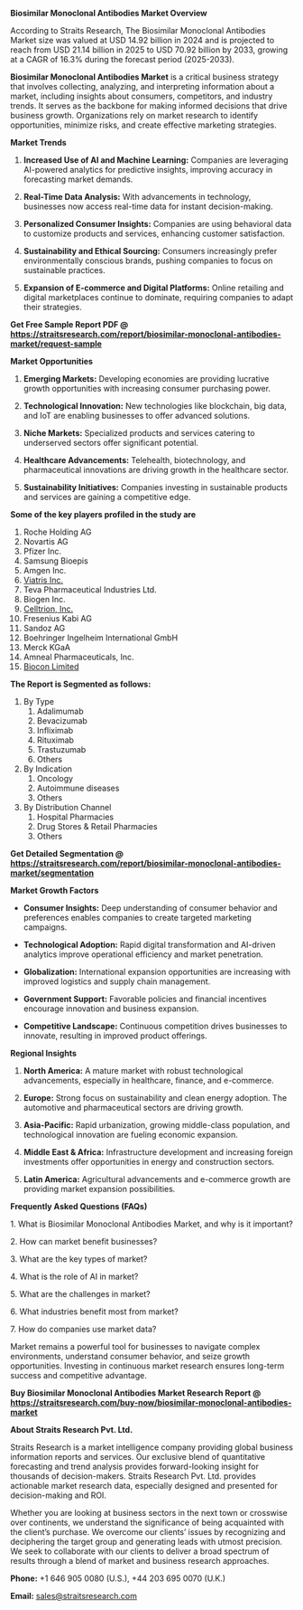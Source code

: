 <p><strong>Biosimilar Monoclonal Antibodies Market Overview</strong></p>
<p>According to Straits Research, The Biosimilar Monoclonal Antibodies Market size was valued at USD 14.92 billion in 2024 and is projected to reach from USD 21.14 billion in 2025 to USD 70.92 billion by 2033, growing at a CAGR of 16.3% during the forecast period (2025-2033).</p>
<p><strong>Biosimilar Monoclonal Antibodies Market</strong> is a critical business strategy that involves collecting, analyzing, and interpreting information about a market, including insights about consumers, competitors, and industry trends. It serves as the backbone for making informed decisions that drive business growth. Organizations rely on market research to identify opportunities, minimize risks, and create effective marketing strategies.</p>
<p><strong>Market Trends</strong></p>
<ol>
<li>
<p><strong>Increased Use of AI and Machine Learning:</strong> Companies are leveraging AI-powered analytics for predictive insights, improving accuracy in forecasting market demands.</p>
</li>
<li>
<p><strong>Real-Time Data Analysis:</strong> With advancements in technology, businesses now access real-time data for instant decision-making.</p>
</li>
<li>
<p><strong>Personalized Consumer Insights:</strong> Companies are using behavioral data to customize products and services, enhancing customer satisfaction.</p>
</li>
<li>
<p><strong>Sustainability and Ethical Sourcing:</strong> Consumers increasingly prefer environmentally conscious brands, pushing companies to focus on sustainable practices.</p>
</li>
<li>
<p><strong>Expansion of E-commerce and Digital Platforms:</strong> Online retailing and digital marketplaces continue to dominate, requiring companies to adapt their strategies.</p>
</li>
</ol>
<p><strong>Get Free Sample Report PDF @ <a href=https://straitsresearch.com/report/biosimilar-monoclonal-antibodies-market/request-sample>https://straitsresearch.com/report/biosimilar-monoclonal-antibodies-market/request-sample</a></strong></p>
<p><strong>Market Opportunities</strong></p>
<ol>
<li>
<p><strong>Emerging Markets:</strong> Developing economies are providing lucrative growth opportunities with increasing consumer purchasing power.</p>
</li>
<li>
<p><strong>Technological Innovation:</strong> New technologies like blockchain, big data, and IoT are enabling businesses to offer advanced solutions.</p>
</li>
<li>
<p><strong>Niche Markets:</strong> Specialized products and services catering to underserved sectors offer significant potential.</p>
</li>
<li>
<p><strong>Healthcare Advancements:</strong> Telehealth, biotechnology, and pharmaceutical innovations are driving growth in the healthcare sector.</p>
</li>
<li>
<p><strong>Sustainability Initiatives:</strong> Companies investing in sustainable products and services are gaining a competitive edge.</p>
</li>
</ol>
<div>
<div><strong>Some of the key players profiled in the study are</strong></div>
</div>
<p><ol>
<li>Roche Holding AG</li>
<li>Novartis AG</li>
<li>Pfizer Inc.</li>
<li>Samsung Bioepis</li>
<li>Amgen Inc.</li>
<li><a href=""https://www.viatris.com/en"" target=""_blank"" rel=""noopener"">Viatris Inc.</a></li>
<li>Teva Pharmaceutical Industries Ltd.</li>
<li>Biogen Inc.</li>
<li><a href=""https://www.celltrion.com/"" target=""_blank"" rel=""noopener"">Celltrion, Inc.</a></li>
<li>Fresenius Kabi AG</li>
<li>Sandoz AG</li>
<li>Boehringer Ingelheim International GmbH</li>
<li>Merck KGaA</li>
<li>Amneal Pharmaceuticals, Inc.</li>
<li><a href=""https://www.biocon.com/"" target=""_blank"" rel=""noopener"">Biocon Limited</a></li>
</ol></p>
<p><strong>The Report is Segmented as follows:</strong></p>
<p><ol>
<li>By Type
<ol>
<li>Adalimumab</li>
<li>Bevacizumab</li>
<li>Infliximab</li>
<li>Rituximab</li>
<li>Trastuzumab</li>
<li>Others</li>
</ol>
</li>
<li>By Indication
<ol>
<li>Oncology</li>
<li>Autoimmune diseases</li>
<li>Others</li>
</ol>
</li>
<li>By Distribution Channel
<ol>
<li>Hospital Pharmacies</li>
<li>Drug Stores &amp; Retail Pharmacies</li>
<li>Others</li>
</ol>
</li>
</ol></p>
<p><strong>Get Detailed Segmentation @ <a href=https://straitsresearch.com/report/biosimilar-monoclonal-antibodies-market/segmentation>https://straitsresearch.com/report/biosimilar-monoclonal-antibodies-market/segmentation</a></strong></p>
<p><strong>Market Growth Factors</strong></p>
<ul>
<li>
<p><strong>Consumer Insights:</strong> Deep understanding of consumer behavior and preferences enables companies to create targeted marketing campaigns.</p>
</li>
<li>
<p><strong>Technological Adoption:</strong> Rapid digital transformation and AI-driven analytics improve operational efficiency and market penetration.</p>
</li>
<li>
<p><strong>Globalization:</strong> International expansion opportunities are increasing with improved logistics and supply chain management.</p>
</li>
<li>
<p><strong>Government Support:</strong> Favorable policies and financial incentives encourage innovation and business expansion.</p>
</li>
<li>
<p><strong>Competitive Landscape:</strong> Continuous competition drives businesses to innovate, resulting in improved product offerings.</p>
</li>
</ul>
<p><strong>Regional Insights</strong></p>
<ol>
<li>
<p><strong>North America:</strong> A mature market with robust technological advancements, especially in healthcare, finance, and e-commerce.</p>
</li>
<li>
<p><strong>Europe:</strong> Strong focus on sustainability and clean energy adoption. The automotive and pharmaceutical sectors are driving growth.</p>
</li>
<li>
<p><strong>Asia-Pacific:</strong> Rapid urbanization, growing middle-class population, and technological innovation are fueling economic expansion.</p>
</li>
<li>
<p><strong>Middle East &amp; Africa:</strong> Infrastructure development and increasing foreign investments offer opportunities in energy and construction sectors.</p>
</li>
<li>
<p><strong>Latin America:</strong> Agricultural advancements and e-commerce growth are providing market expansion possibilities.</p>
</li>
</ol>
<p><strong>Frequently Asked Questions (FAQs)</strong></p>
<p>1. What is Biosimilar Monoclonal Antibodies Market, and why is it important?</p>
<p>2. How can market benefit businesses?</p>
<p>3. What are the key types of market?</p>
<p>4. What is the role of AI in market?</p>
<p>5. What are the challenges in market?</p>
<p>6. What industries benefit most from market?</p>
<p>7. How do companies use market data?</p>
<p>Market remains a powerful tool for businesses to navigate complex environments, understand consumer behavior, and seize growth opportunities. Investing in continuous market research ensures long-term success and competitive advantage.</p>
<p><strong>Buy Biosimilar Monoclonal Antibodies Market Research Report @ <a href=https://straitsresearch.com/buy-now/biosimilar-monoclonal-antibodies-market>https://straitsresearch.com/buy-now/biosimilar-monoclonal-antibodies-market</a></strong></p>
<p><strong>About Straits Research Pvt. Ltd.</strong></p>
<p>Straits Research is a market intelligence company providing global business information reports and services. Our exclusive blend of quantitative forecasting and trend analysis provides forward-looking insight for thousands of decision-makers. Straits Research Pvt. Ltd. provides actionable market research data, especially designed and presented for decision-making and ROI.</p>
<p>Whether you are looking at business sectors in the next town or crosswise over continents, we understand the significance of being acquainted with the client&rsquo;s purchase. We overcome our clients&rsquo; issues by recognizing and deciphering the target group and generating leads with utmost precision. We seek to collaborate with our clients to deliver a broad spectrum of results through a blend of market and business research approaches.</p>
<p><strong>Phone:</strong> +1 646 905 0080 (U.S.), +44 203 695 0070 (U.K.)</p>
<p><strong>Email:</strong> <u><a href=mailto:sales@straitsresearch.com>sales@straitsresearch.com</a></u></p>
